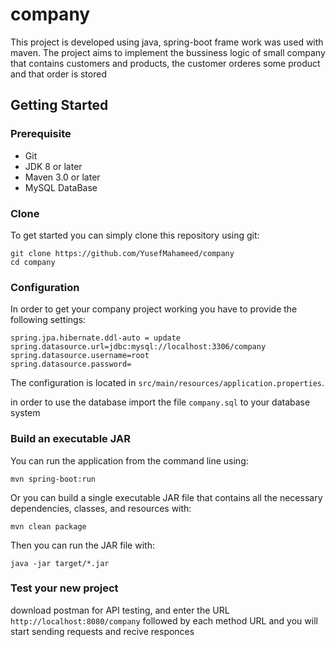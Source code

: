 # company
  This project is developed using java, spring-boot frame work was used with maven. The project aims to implement the bussiness logic of small company that contains customers and products, the customer orderes some product and that order is stored

## Getting Started

### Prerequisite
* Git
* JDK 8 or later
* Maven 3.0 or later
* MySQL DataBase

### Clone
To get started you can simply clone this repository using git:
```
git clone https://github.com/YusefMahameed/company
cd company
```

### Configuration
In order to get your company project working you have to provide the following settings:
```
spring.jpa.hibernate.ddl-auto = update
spring.datasource.url=jdbc:mysql://localhost:3306/company
spring.datasource.username=root
spring.datasource.password=
```
The configuration is located in `src/main/resources/application.properties`.

in order to use the database import the file ```company.sql``` to your database system

### Build an executable JAR
You can run the application from the command line using:
```
mvn spring-boot:run
```
Or you can build a single executable JAR file that contains all the necessary dependencies, classes, and resources with:
```
mvn clean package
```
Then you can run the JAR file with:
```
java -jar target/*.jar
```

### Test your new project
download postman for API testing, and enter the URL ```http://localhost:8080/company``` followed by each method URL and you will start sending requests and recive responces
